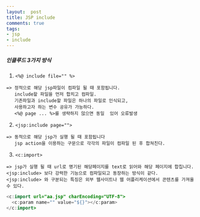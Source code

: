 ```yaml
---
layout:  post
title: JSP include
comments: true
tags:
- jsp
- include
---
```



##### 인클루드 3가지 방식

1) `<%@ include file="" %>`
```
=> 정적으로 해당 jsp파일이 컴파일 될 때 포함됩니다.
   include할 파일을 먼저 합치고 컴파일.
   기존파일과 include할 파일은 하나의 파일로 인식되고,
   사용하고자 하는 변수 공유가 가능하다.
   <%@ page ... %>를 생략하지 않으면 동일  있어 오류발생
```

2) `<jsp:include page="">`
```
=> 동적으로 해당 jsp가 실행 될 때 포함됩니다
   jsp action을 이용하는 구문으로 각각의 파일이 컴파일 된 후 합쳐친다.
```

3) `<c:import>`
```
=> jsp가 실행 될 때 url로 명기된 해당페이지를 text로 읽어와 해당 페이지에 합칩니다.
<jsp:include> 보다 강력한 기능으로 컴파일되고 동장하는 방식이 같다.
<jsp:include> 와 구분되는 특징은 외부 웹사이트나 웹 어플리케이션에서 콘텐츠를 가져올 수 있다.
```
```java
<c:import url="aa.jsp" charEncoding="UTF-8">
  <c:param name="" value="${}"></c:param>
</c:import>
```

